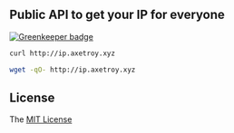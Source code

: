 ## Public API to get your IP for everyone

[![Greenkeeper badge](https://badges.greenkeeper.io/axetroy/ip.svg)](https://greenkeeper.io/)

```bash
curl http://ip.axetroy.xyz

wget -qO- http://ip.axetroy.xyz
```

## License

The [MIT License](https://github.com/axetroy/ip/blob/master/LICENSE)